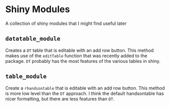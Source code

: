 # Shiny Modules

A collection of shiny modules that I might find useful later

## `datatable_module`
Creates a `DT` table that is editable with an add row button. This method makes use of the `editTable` function that was recently added to the package. `DT` probably has the most features of the various tables in shiny.

## `table_module`
Create a `rhandsontable` that is editable with an add row button. This method is more low level than the `DT` approach. I think the default handsontable has nicer formatting, but there are less features than `DT`.

